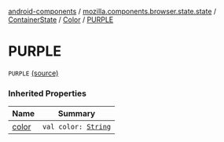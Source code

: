 [android-components](../../../index.md) / [mozilla.components.browser.state.state](../../index.md) / [ContainerState](../index.md) / [Color](index.md) / [PURPLE](./-p-u-r-p-l-e.md)

# PURPLE

`PURPLE` [(source)](https://github.com/mozilla-mobile/android-components/blob/master/components/browser/state/src/main/java/mozilla/components/browser/state/state/ContainerState.kt#L32)

### Inherited Properties

| Name | Summary |
|---|---|
| [color](color.md) | `val color: `[`String`](https://kotlinlang.org/api/latest/jvm/stdlib/kotlin/-string/index.html) |

